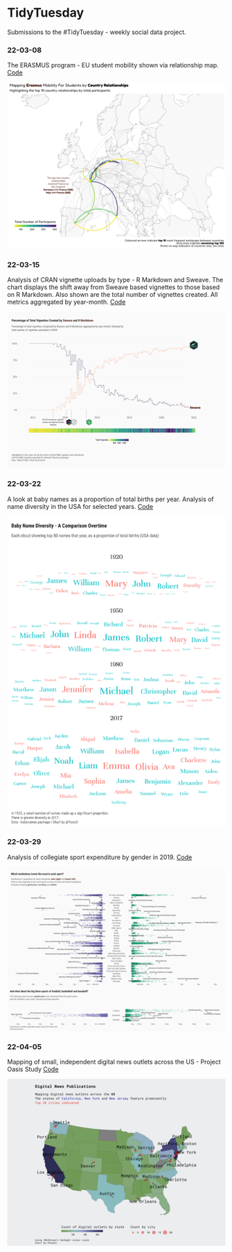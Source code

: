 # TidyTuesday
Submissions to the #TidyTuesday - weekly social data project. 

### 22-03-08
The ERASMUS program - EU student mobility shown via relationship map. [Code](https://github.com/Ya5s3r/TidyTuesday/blob/main/2022/22-03-08/EU-Student-Mobility.Rmd)

![Screenshot](2022/22-03-08/Erasmus-Mobility-v2.png)

### 22-03-15
Analysis of CRAN vignette uploads by type - R Markdown and Sweave. The chart displays the shift away from Sweave based vignettes to those based on R Markdown. Also shown are the total number of vignettes created. All metrics aggregated by year-month.
[Code](https://github.com/Ya5s3r/TidyTuesday/blob/main/2022/22-03-15/cran.Rmd)

![Screenshot](2022/22-03-15/cran-vignettes.png)

### 22-03-22
A look at baby names as a proportion of total births per year. Analysis of name diversity in the USA for selected years.
[Code](https://github.com/Ya5s3r/TidyTuesday/blob/main/2022/22-03-22/babynames.Rmd)

![Screenshot](2022/22-03-22/babynames-wordcloud.png)

### 22-03-29
Analysis of collegiate sport expenditure by gender in 2019.
[Code](https://github.com/Ya5s3r/TidyTuesday/blob/main/2022/22-03-29/EADA.Rmd)

![Screenshot](2022/22-03-29/sports-exp.png)

### 22-04-05
Mapping of small, independent digital news outlets across the US - Project Oasis Study
[Code](https://github.com/Ya5s3r/TidyTuesday/blob/main/2022/22-04-05/project-oasis-digital-news.Rmd)

![Screenshot](2022/22-04-05/digital-news.png)